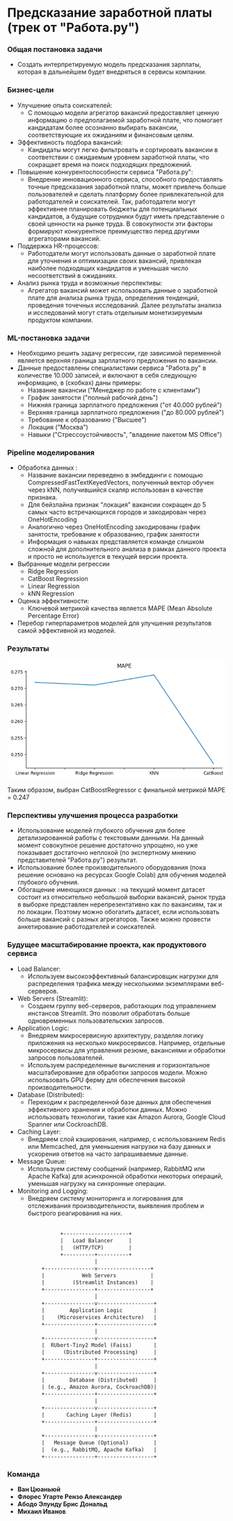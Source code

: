 # Предсказание заработной платы (трек от "Работа.ру")
### Общая постановка задачи
- Создать интерпретируемую модель предсказания зарплаты, которая в дальнейшем будет внедряться в сервисы компании.

### Бизнес-цели
- Улучшение опыта соискателей:
  - С помощью модели агрегатор вакансий предоставляет ценную информацию о предполагаемой заработной плате, что помогает кандидатам более осознанно выбирать вакансии, соответствующие их ожиданиям и финансовым целям.
- Эффективность подбора вакансий:
  - Кандидаты могут легко фильтровать и сортировать вакансии в соответствии с ожидаемым уровнем заработной платы, что сокращает время на поиск подходящих предложений.
- Повышение конкурентоспособности сервиса "Работа.ру":
  - Внедрение инновационного сервиса, способного предоставлять точные предсказания заработной платы, может привлечь больше пользователей и сделать платформу более привлекательной для работодателей и соискателей. Так, работодатели могут эффективнее планировать бюджеты для потенциальных кандидатов, а будущие сотрудники будут иметь представление о своей ценности на рынке труда. В совокупности эти факторы формируют конкурентное преимущество перед другими агрегаторами вакансий.
- Поддержка HR-процессов:
  - Работодатели могут использовать данные о заработной плате для уточнения и оптимизации своих вакансий, привлекая наиболее подходящих кандидатов и уменьшая число несоответствий в ожиданиях.
- Анализ рынка труда и возможные перспективы:
  - Агрегатор вакансий может использовать данные о заработной плате для анализа рынка труда, определения тенденций, проведения точечных исследований. Далее результаты анализа и исследований могут стать отдельным монетизируемым продуктом компании.
 
### ML-постановка задачи
- Необходимо решить задачу регрессии, где зависимой переменной является верхняя граница зарплатного предложения по вакансии.
- Данные предоставлены специалистами сервиса "Работа.ру" в количестве 10.000 записей, и включают в себя следующую информацию, в (скобках) даны примеры:
  - Название вакансии ("Менеджер по работе с клиентами")
  - График занятости ("полный рабочий день")
  - Нижняя граница зарплатного предложения ("от 40.000 рублей")
  - Верхняя граница зарплатного предложения ("до 80.000 рублей")
  - Требование к образованию ("Высшее")
  - Локация ("Москва")
  - Навыки ("Стрессоустойчивость", "владение пакетом MS Office")

### Pipeline моделирования
- Обработка данных :
  - Название вакансии переведено в эмбеддинги с помощью CompressedFastTextKeyedVectors, полученный вектор обучен через kNN, получившийся скаляр использован в качестве признака.
  - Для бейзлайна признак "локация" вакансии сокращен до 5 самых часто встречающихся городов и закодирован через OneHotEncoding
  - Аналогично через OneHotEncoding закодированы график занятости, требование к образованию, график занятости
  - Информация о навыках представляется команде слишком сложной для дополнительного анализа в рамках данного проекта и просто не используется в текущей версии проекта.
- Выбранные модели регрессии
    - Ridge Regression
    - CatBoost Regression
    - Linear Regression
    - kNN Regression
- Оценка эффективности:
  - Ключевой метрикой качества является MAPE (Mean Absolute Percentage Error)
- Перебор гиперпараметров моделей для улучшения результатов самой эффективной из моделей.
  
### Результаты 

![Models](./logs/model_comparison.png)

Таким образом, выбран CatBoostRegressor с финальной метрикой MAPE = 0.247

### Перспективы улучшения процесса разработки
- Использование моделей глубокого обучения для более детализированной работы с текстовыми данными. На данный момент совокупное решение достаточно упрощено, но уже показывает достаточно неплохой (по экспертному мнению представителей "Работа.ру") результат.
- Использование более производительного оборудования (пока решение основано на ресурсах Google Colab) для обучения моделей глубокого обучения.
- Обогащение имеющихся данных : на текущий момент датасет состоит из относительно небольшой выборки вакансий, рынок труда в выборке представлен нерепрезентативно как по вакансиям, так и по локации. Поэтому можно обогатить датасет, если использовать больше вакансий с разных агрегаторов. Также можно провести анкетирование работодателей и соискателей.


### Будущее масштабирование проекта, как продуктового сервиса
- Load Balancer:
  - Используем высокоэффективный балансировщик нагрузки для распределения трафика между несколькими экземплярами веб-серверов.
- Web Servers (Streamlit):
  - Создаем группу веб-серверов, работающих под управлением инстансов Streamlit. Это позволит обработать больше одновременных пользовательских запросов.
- Application Logic:
  - Внедряем микросервисную архитектуру, разделяя логику приложения на несколько микросервисов. Например, отдельные микросервисы для управления резюме, вакансиями и обработки запросов пользователей.
  - Используем распределенные вычисления и горизонтальное масштабирование для обработки запросов модели. Можно использовать GPU ферму для обеспечения высокой производительности.
- Database (Distributed):
  - Переходим к распределенной базе данных для обеспечения эффективного хранения и обработки данных. Можно использовать технологии, такие как Amazon Aurora, Google Cloud Spanner или CockroachDB.
- Caching Layer:
  - Внедряем слой кэширования, например, с использованием Redis или Memcached, для уменьшения нагрузки на базу данных и ускорения ответов на часто запрашиваемые данные.
- Message Queue:
  - Используем систему сообщений (например, RabbitMQ или Apache Kafka) для асинхронной обработки некоторых операций, уменьшая нагрузку на синхронные операции.
- Monitoring and Logging:
  - Внедряем систему мониторинга и логирования для отслеживания производительности, выявления проблем и быстрого реагирования на них.

```

                 +---------------------+
                 |   Load Balancer     |
                 |   (HTTP/TCP)        |
                 +----------+----------+
                            |
           +----------------v-----------------+
           |            Web Servers           |
           |         (Streamlit Instances)    |
           +----------------+-----------------+
                            |
           +----------------v------------------+
           |        Application Logic          |
           |    (Microservices Architecture)   |
           +----------------+------------------+
                            |
           +----------------v------------------+
           |  RUbert-Tiny2 Model (Faiss)       |
           |      (Distributed Processing)     |
           +----------------+------------------+
                            |
           +----------------v------------------+
           |        Database (Distributed)     |
           | (e.g., Amazon Aurora, CockroachDB)|
           +----------------+------------------+
                            |
           +----------------v------------------+
           |       Caching Layer (Redis)       |
           +----------------+------------------+
                            |
           +----------------v------------------+
           |   Message Queue (Optional)        |
           |  (e.g., RabbitMQ, Apache Kafka)   |
           +----------------+------------------+

```

### Команда 
- **Ван Цюаньюй**
- **Флорес Угарте Рензо Александер**
- **Абодо Элунду Брис Дональд**
- **Михаил Иванов**
